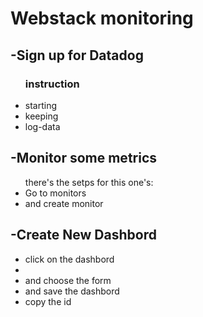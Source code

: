 <p align="center"><h1>Webstack monitoring</h1></p>
<p align="left"><h2>-Sign up for Datadog</h2>
<ul>
        <h3>instruction</h3>
        <li>starting</li>
        <li>keeping</li>
        <li>log-data</li>
</ul></p>
<p align="left"><h2>-Monitor some metrics</h2>
<ul>
    there's the setps for this one's:
    <li>Go to monitors</li>
    <li>and create monitor</li>
</ul></p>

<p align="left"><h2>-Create New Dashbord</h2>
<ul>
    <li>click on the dashbord<li>
    <li>and choose the form</li>
    <li>and save  the dashbord</li>
    <li>copy the id</li>
</ul></p>
